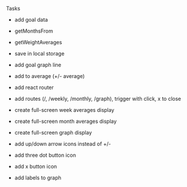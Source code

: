 Tasks
- add goal data
-  getMonthsFrom
-  getWeightAverages
-  save in local storage
-  add goal graph line
-  add to average (+/- average)

- add react router
- add routes (/, /weekly, /monthly, /graph), trigger with click, x to close
- create full-screen week averages display
- create full-screen month averages display
- create full-screen graph display

- add up/down arrow icons instead of +/-
- add three dot button icon
- add x button icon
- add labels to graph
